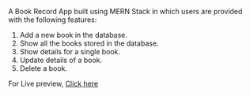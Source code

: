 A Book Record App built using MERN Stack in which users are provided with the following features:

 
1. Add a new book in the database.
2. Show all the books stored in the database.
3. Show details for a single book.
4. Update details of a book.
5. Delete a book.

For Live preview, [Click here](https://book-record-website.herokuapp.com/)
